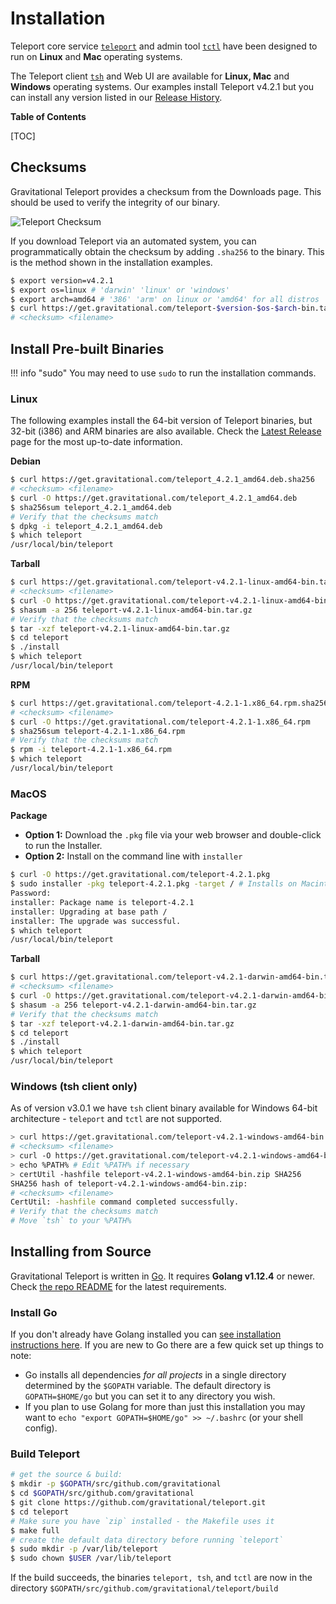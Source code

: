 # Installation

Teleport core service [`teleport`](cli-docs.md#teleport) and admin tool [`tctl`](cli-docs.md#tctl) have been designed to run on **Linux** and **Mac** operating systems. 

The Teleport client [`tsh`](cli-docs.md#tsh) and Web UI are available for **Linux, Mac**
and **Windows** operating systems. Our examples install Teleport v4.2.1 but you can 
install any version listed in our [Release History](https://gravitational.com/teleport/releases/).

**Table of Contents**

[TOC]

## Checksums

Gravitational Teleport provides a checksum from the Downloads page.  This should
be used to verify the integrity of our binary.

![Teleport Checksum](./img/teleport-sha.png)

If you download Teleport via an automated system, you can programmatically
obtain the checksum  by adding `.sha256` to the binary. This is the method shown
in the installation examples.

```bash
$ export version=v4.2.1
$ export os=linux # 'darwin' 'linux' or 'windows'
$ export arch=amd64 # '386' 'arm' on linux or 'amd64' for all distros
$ curl https://get.gravitational.com/teleport-$version-$os-$arch-bin.tar.gz.sha256
# <checksum> <filename>
```

## Install Pre-built Binaries

!!! info "sudo"
    You may need to use `sudo` to run the installation commands.

### Linux

The following examples install the 64-bit version of Teleport binaries, but
32-bit (i386) and ARM binaries are also available. Check the [Latest
Release](https://gravitational.com/teleport/download/) page for the most
up-to-date information.

**Debian**
```bash
$ curl https://get.gravitational.com/teleport_4.2.1_amd64.deb.sha256
# <checksum> <filename>
$ curl -O https://get.gravitational.com/teleport_4.2.1_amd64.deb
$ sha256sum teleport_4.2.1_amd64.deb
# Verify that the checksums match
$ dpkg -i teleport_4.2.1_amd64.deb
$ which teleport
/usr/local/bin/teleport
```

**Tarball**
```bash
$ curl https://get.gravitational.com/teleport-v4.2.1-linux-amd64-bin.tar.gz.sha256
# <checksum> <filename>
$ curl -O https://get.gravitational.com/teleport-v4.2.1-linux-amd64-bin.tar.gz
$ shasum -a 256 teleport-v4.2.1-linux-amd64-bin.tar.gz
# Verify that the checksums match
$ tar -xzf teleport-v4.2.1-linux-amd64-bin.tar.gz
$ cd teleport
$ ./install
$ which teleport
/usr/local/bin/teleport
```

**RPM**
```bash
$ curl https://get.gravitational.com/teleport-4.2.1-1.x86_64.rpm.sha256
# <checksum> <filename>
$ curl -O https://get.gravitational.com/teleport-4.2.1-1.x86_64.rpm
$ sha256sum teleport-4.2.1-1.x86_64.rpm
# Verify that the checksums match
$ rpm -i teleport-4.2.1-1.x86_64.rpm
$ which teleport
/usr/local/bin/teleport
```

### MacOS

**Package**

* **Option 1:** Download the `.pkg` file via your web browser and double-click
  to run the Installer.
* **Option 2:** Install on the command line with `installer`
```bash
$ curl -O https://get.gravitational.com/teleport-4.2.1.pkg
$ sudo installer -pkg teleport-4.2.1.pkg -target / # Installs on Macintosh HD
Password:
installer: Package name is teleport-4.2.1
installer: Upgrading at base path /
installer: The upgrade was successful.
$ which teleport
/usr/local/bin/teleport
```

**Tarball**
```bash
$ curl https://get.gravitational.com/teleport-v4.2.1-darwin-amd64-bin.tar.gz.sha256
# <checksum> <filename>
$ curl -O https://get.gravitational.com/teleport-v4.2.1-darwin-amd64-bin.tar.gz
$ shasum -a 256 teleport-v4.2.1-darwin-amd64-bin.tar.gz
# Verify that the checksums match
$ tar -xzf teleport-v4.2.1-darwin-amd64-bin.tar.gz
$ cd teleport
$ ./install
$ which teleport
/usr/local/bin/teleport
```

### Windows (tsh client only)

As of version v3.0.1 we have `tsh` client binary available for Windows 64-bit
architecture - `teleport` and `tctl` are not supported.

```sh
> curl https://get.gravitational.com/teleport-v4.2.1-windows-amd64-bin.zip.sha256
# <checksum> <filename>
> curl -O https://get.gravitational.com/teleport-v4.2.1-windows-amd64-bin.zip
> echo %PATH% # Edit %PATH% if necessary
> certUtil -hashfile teleport-v4.2.1-windows-amd64-bin.zip SHA256
SHA256 hash of teleport-v4.2.1-windows-amd64-bin.zip:
# <checksum> <filename>
CertUtil: -hashfile command completed successfully.
# Verify that the checksums match
# Move `tsh` to your %PATH%
```

## Installing from Source

Gravitational Teleport is written in [Go](https://golang.org/). It requires **Golang v1.12.4**
or newer. Check [the repo
README](https://github.com/gravitational/teleport#building-teleport) for the
latest requirements.

### Install Go

If you don't already have Golang installed you can [see installation
instructions here](https://golang.org/doc/install). If you are new to Go there
are a few quick set up things to note:

- Go installs all dependencies _for all projects_ in a single directory
  determined by the `$GOPATH` variable. The default directory is
  `GOPATH=$HOME/go` but you can set it to any directory you wish.
- If you plan to use Golang for more than just this installation you may want to
  `echo "export GOPATH=$HOME/go" >> ~/.bashrc` (or your shell config).

### Build Teleport

```bash
# get the source & build:
$ mkdir -p $GOPATH/src/github.com/gravitational
$ cd $GOPATH/src/github.com/gravitational
$ git clone https://github.com/gravitational/teleport.git
$ cd teleport
# Make sure you have `zip` installed - the Makefile uses it
$ make full
# create the default data directory before running `teleport`
$ sudo mkdir -p /var/lib/teleport
$ sudo chown $USER /var/lib/teleport
```

If the build succeeds, the binaries `teleport, tsh`, and `tctl` are now in the
directory `$GOPATH/src/github.com/gravitational/teleport/build`

<!--Notes on what to do if the build does not succeed, troubleshooting-->